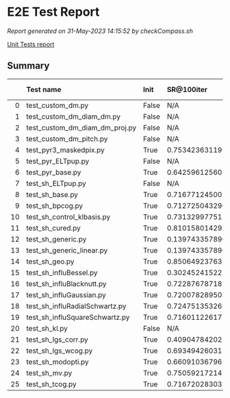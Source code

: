 # E2E Test Report

*Report generated on 31-May-2023 14:15:52 by checkCompass.sh*

[Unit Tests report](report_unit_test.html)

## Summary

|    | Test name                      | Init   | SR@100iter          |   T Init |    T Loop |
|---:|:-------------------------------|:-------|:--------------------|---------:|----------:|
|  0 | test_custom_dm.py              | False  | N/A                 |        0 | 0         |
|  1 | test_custom_dm_diam_dm.py      | False  | N/A                 |        0 | 0         |
|  2 | test_custom_dm_diam_dm_proj.py | False  | N/A                 |        0 | 0         |
|  3 | test_custom_dm_pitch.py        | False  | N/A                 |        0 | 0         |
|  4 | test_pyr3_maskedpix.py         | True   | 0.7534236311912537  |        0 | 0.186098  |
|  5 | test_pyr_ELTpup.py             | False  | N/A                 |        0 | 0         |
|  6 | test_pyr_base.py               | True   | 0.6425961256027222  |        0 | 0.188278  |
|  7 | test_sh_ELTpup.py              | False  | N/A                 |        0 | 0         |
|  8 | test_sh_base.py                | True   | 0.7167712450027466  |        0 | 0.0620468 |
|  9 | test_sh_bpcog.py               | True   | 0.712725043296814   |        0 | 0.0612929 |
| 10 | test_sh_control_klbasis.py     | True   | 0.7313299775123596  |        0 | 0.0603774 |
| 11 | test_sh_cured.py               | True   | 0.8101580142974854  |        0 | 0.104124  |
| 12 | test_sh_generic.py             | True   | 0.1397433578968048  |        0 | 0.0628918 |
| 13 | test_sh_generic_linear.py      | True   | 0.1397433578968048  |        0 | 0.0761074 |
| 14 | test_sh_geo.py                 | True   | 0.8506492376327515  |        0 | 0.05818   |
| 15 | test_sh_influBessel.py         | True   | 0.30245241522789    |        0 | 0.0609266 |
| 16 | test_sh_influBlacknutt.py      | True   | 0.722876787185669   |        0 | 0.059993  |
| 17 | test_sh_influGaussian.py       | True   | 0.7200782895088196  |        0 | 0.0586266 |
| 18 | test_sh_influRadialSchwartz.py | True   | 0.724751353263855   |        0 | 0.0605238 |
| 19 | test_sh_influSquareSchwartz.py | True   | 0.7160112261772156  |        0 | 0.0633124 |
| 20 | test_sh_kl.py                  | False  | N/A                 |        0 | 0         |
| 21 | test_sh_lgs_corr.py            | True   | 0.40904784202575684 |        0 | 0.0780183 |
| 22 | test_sh_lgs_wcog.py            | True   | 0.6934942603111267  |        0 | 0.0676732 |
| 23 | test_sh_modopti.py             | True   | 0.6609103679656982  |        0 | 0.0640732 |
| 24 | test_sh_mv.py                  | True   | 0.7505921721458435  |        0 | 0.064799  |
| 25 | test_sh_tcog.py                | True   | 0.7167202830314636  |        0 | 0.059764  |